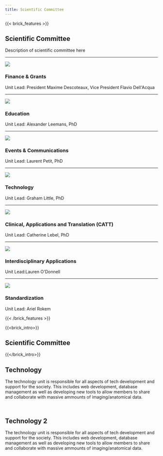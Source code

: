 ```yaml
---
title: Scientific Committee
---
```

{{< brick_features >}}
## Scientific Committee

Description of scientific committee here

---

![](/img/icons/material-symbols/200/rounded/auto_awesome_mosaic.svg)
### Finance & Grants

Unit Lead: President Maxime Descoteaux, Vice President Flavio Dell'Acqua

---

![](/img/icons/material-symbols/200/rounded/auto_awesome_mosaic.svg)
### Education

Unit Lead: Alexander Leemans, PhD

---

![](/img/icons/material-symbols/200/rounded/performance_max.svg)
### Events & Communications

Unit Lead: Laurent Petit, PhD

---

![](/img/icons/material-symbols/200/rounded/design_services.svg)
### Technology

Unit Lead: Graham Little, PhD


---

![](/img/icons/material-symbols/200/rounded/devices.svg)
### Clinical, Applications and Translation (CATT)

Unit Lead: Catherine Lebel, PhD

---

![](/img/icons/material-symbols/200/rounded/timer.svg)
### Interdisciplinary Applications

Unit Lead:Lauren O'Donnell

---

![](/img/icons/material-symbols/200/rounded/auto_fix.svg)
### Standardization

Unit Lead: Ariel Rokem


{{< /brick_features >}}

{{<brick_intro>}}
## Scientific Committee
{{</brick_intro>}}

<section class="cta hasbackgroundcolor">
    <div class="container">
        <div class="threecols box">
            <div class="text">
                <div><h2 id="get-started-with-hugobricks-today">Technology</h2>
<p>The technology unit is responsible for all aspects of tech development and support for the society. This includes web development, database management as well as developing new tools to allow members to share and collaborate with massive ammounts of imaging/anatomical data.</p>

</div>
    </div>
            <div class="image">
                <div><p><img src="/uploads/illustrations/cuate/server.svg" alt="" class="is_svg" /></p></div>
            </div>
            <div class="image">
                <div><p><img src="/uploads/illustrations/cuate/server.svg" alt="" class="is_svg" /></p></div>
            </div>
        </div>
    </div>
</section>

<section class="cta hasbackgroundcolor">
    <div class="container">
        <div class="twocols box">
            <div class="text">
                <div><h2 id="get-started-with-hugobricks-today">Technology 2</h2>
<p>The technology unit is responsible for all aspects of tech development and support for the society. This includes web development, database management as well as developing new tools to allow members to share and collaborate with massive ammounts of imaging/anatomical data.</p>

</div>
    </div>
            <div class="image">
                <div><p><img src="/uploads/illustrations/cuate/server.svg" alt="" class="is_svg" /></p></div>
            </div>
        </div>
    </div>
</section>
